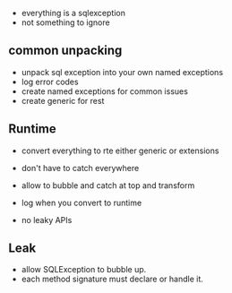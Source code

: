 * everything is a sqlexception
* not something to ignore

## common unpacking
* unpack sql exception into your own named exceptions
* log error codes
* create named exceptions for common issues
* create generic for rest

## Runtime
* convert everything to rte either generic or extensions

* don't have to catch everywhere
* allow to bubble and catch at top and transform
* log when you convert to runtime
* no leaky APIs

## Leak
* allow SQLException to bubble up.
* each method signature must declare or handle it.
